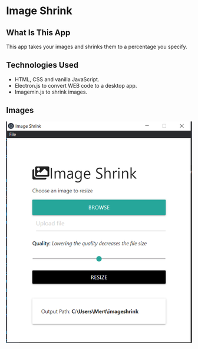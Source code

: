 # Image Shrink

## What Is This App

This app takes your images and shrinks them to a percentage you specify.

## Technologies Used

- HTML, CSS and vanilla JavaScript.
- Electron.js to convert WEB code to a desktop app.
- Imagemin.js to shrink images.

## Images

![App Image](/Images/1.png "App Image")
